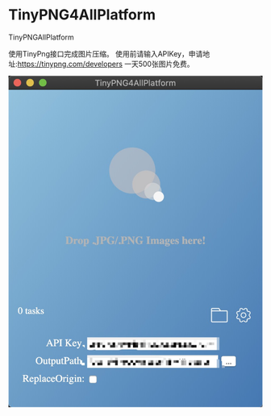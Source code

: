 # TinyPNG4AllPlatform
TinyPNGAllPlatform

使用TinyPng接口完成图片压缩。
使用前请输入APIKey，申请地址:https://tinypng.com/developers
一天500张图片免费。



![image.png](https://github.com/FateOfKing/TinyPNG4AllPlatform/blob/master/462D48F0-964C-4381-B176-9BE0E69A03C2.png)
